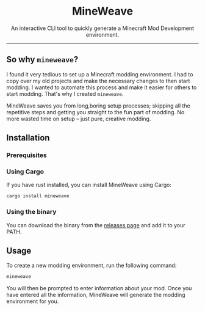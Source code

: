 <p align="center">
  <picture>
  </picture>
</p>

<h1 align="center">
  MineWeave
</h1>

<p align="center">
  An interactive CLI tool to quickly generate a Minecraft Mod Development environment.
</p>

---

## So why `mineweave`?

I found it very tedious to set up a Minecraft modding environment. I had to copy over my old projects and make the necessary changes to then start modding. I wanted to automate this process and make it easier for others to start modding. That's why I created `mineweave`.

MineWeave saves you from long,boring setup processes; skipping all the repetitive steps and getting you straight to the fun part of modding. No more wasted time on setup – just pure, creative modding.

## Installation

### Prerequisites

### Using Cargo

If you have rust installed, you can install MineWeave using Cargo:

```bash
cargo install mineweave
```

### Using the binary

You can download the binary from the [releases page](https://github.com/phrogwrld/mineweave/releases/latest) and add it to your PATH.

## Usage

To create a new modding environment, run the following command:

```bash
mineweave
```

You will then be prompted to enter information about your mod. Once you have entered all the information, MineWeave will generate the modding environment for you.
